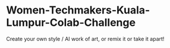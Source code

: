 # Women-Techmakers-Kuala-Lumpur-Colab-Challenge
Create your own style / AI work of art, or remix it or take it apart!
